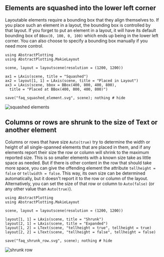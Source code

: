 ## Elements are squashed into the lower left corner

Layoutable elements require a bounding box that they align themselves to. If you
place such an element in a layout, the bounding box is controlled by that layout.
If you forget to put an element in a layout, it will have its default bounding box
of `BBox(0, 100, 0, 100)` which ends up being in the lower left corner. You can
also choose to specify a bounding box manually if you need more control.

```@example
using AbstractPlotting
using AbstractPlotting.MakieLayout

scene, layout = layoutscene(resolution = (1200, 1200))

ax1 = LAxis(scene, title = "Squashed")
ax2 = layout[1, 1] = LAxis(scene, title = "Placed in Layout")
ax3 = LAxis(scene, bbox = BBox(400, 800, 400, 800),
  title = "Placed at BBox(400, 800, 400, 800)")

save("faq_squashed_element.svg", scene); nothing # hide
```

![squashed elements](faq_squashed_element.svg)


## Columns or rows are shrunk to the size of Text or another element

Columns or rows that have size `Auto(true)` try to determine the width or height of all
single-spanned elements that are placed in them, and if any elements report their
size the row or column will shrink to the maximum reported size. This is so smaller
elements with a known size take as little space as needed. But if there is other
content in the row that should take more space, you can give the offending element
the attribute `tellheight = false` or `tellwidth = false`. This way, its own size
can be determined automatically, but
it doesn't report it to the row or column of the layout. Alternatively, you can set the size
of that row or column to `Auto(false)` (or any other value than `Auto(true)`).

```@example
using AbstractPlotting
using AbstractPlotting.MakieLayout

scene, layout = layoutscene(resolution = (1200, 1200))

layout[1, 1] = LAxis(scene, title = "Shrunk")
layout[2, 1] = LAxis(scene, title = "Expanded")
layout[1, 2] = LText(scene, "tellheight = true", tellheight = true)
layout[2, 2] = LText(scene, "tellheight = false", tellheight = false)

save("faq_shrunk_row.svg", scene); nothing # hide
```

![shrunk row](faq_shrunk_row.svg)
